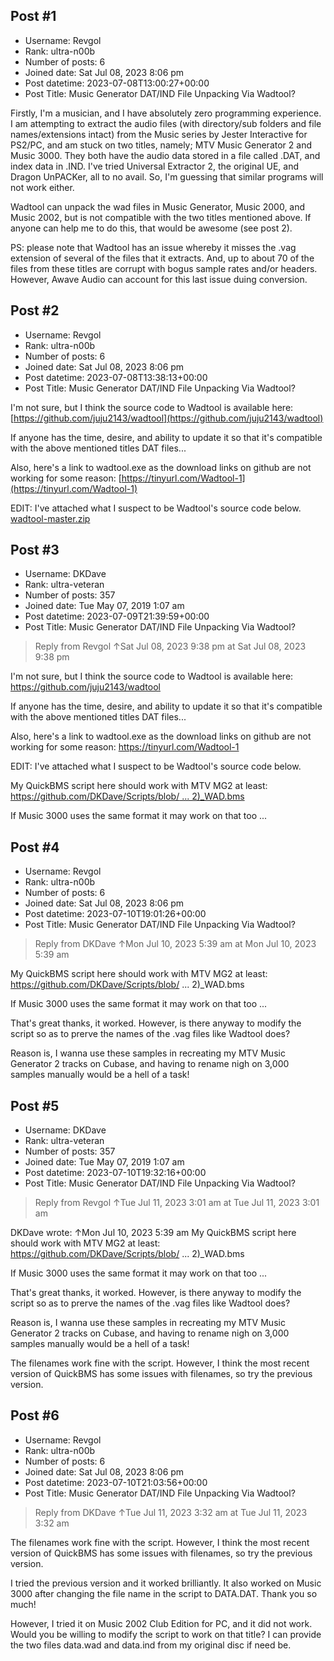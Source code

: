 ## Post #1
- Username: Revgol
- Rank: ultra-n00b
- Number of posts: 6
- Joined date: Sat Jul 08, 2023 8:06 pm
- Post datetime: 2023-07-08T13:00:27+00:00
- Post Title: Music Generator DAT/IND File Unpacking Via Wadtool?

Firstly, I'm a musician, and I have absolutely zero programming experience. I am attempting to extract the audio files (with directory/sub folders and file names/extensions intact) from the Music series by Jester Interactive for PS2/PC, and am stuck on two titles, namely; MTV Music Generator 2 and Music 3000. They both have the audio data stored in a file called .DAT, and index data in .IND. I've tried Universal Extractor 2, the original UE, and Dragon UnPACKer, all to no avail. So, I'm guessing that similar programs will not work either.

Wadtool can unpack the wad files in Music Generator, Music 2000, and Music 2002, but is not compatible with the two titles mentioned above. If anyone can help me to do this, that would be awesome (see post 2).


PS: please note that Wadtool has an issue whereby it misses the .vag extension of several of the files that it extracts. And, up to about 70 of the files from these titles are corrupt with bogus sample rates and/or headers. However, Awave Audio can account for this last issue duing conversion.
## Post #2
- Username: Revgol
- Rank: ultra-n00b
- Number of posts: 6
- Joined date: Sat Jul 08, 2023 8:06 pm
- Post datetime: 2023-07-08T13:38:13+00:00
- Post Title: Music Generator DAT/IND File Unpacking Via Wadtool?

I'm not sure, but I think the source code to Wadtool is available here: [https://github.com/juju2143/wadtool](https://github.com/juju2143/wadtool)

If anyone has the time, desire, and ability to update it so that it's compatible with the above mentioned titles DAT files...

Also, here's a link to wadtool.exe as the download links on github are not working for some reason: [https://tinyurl.com/Wadtool-1](https://tinyurl.com/Wadtool-1)


EDIT: I've attached what I suspect to be Wadtool's source code below.
[wadtool-master.zip](https://xentaxbackup.github.io/file/24035_wadtool-master.zip)
## Post #3
- Username: DKDave
- Rank: ultra-veteran
- Number of posts: 357
- Joined date: Tue May 07, 2019 1:07 am
- Post datetime: 2023-07-09T21:39:59+00:00
- Post Title: Music Generator DAT/IND File Unpacking Via Wadtool?

> Reply from Revgol ↑Sat Jul 08, 2023 9:38 pm at Sat Jul 08, 2023 9:38 pm
>
> 
I'm not sure, but I think the source code to Wadtool is available here: https://github.com/juju2143/wadtool

If anyone has the time, desire, and ability to update it so that it's compatible with the above mentioned titles DAT files...

Also, here's a link to wadtool.exe as the download links on github are not working for some reason: https://tinyurl.com/Wadtool-1


EDIT: I've attached what I suspect to be Wadtool's source code below.

My QuickBMS script here should work with MTV MG2 at least: [https://github.com/DKDave/Scripts/blob/ ... 2)_WAD.bms](https://github.com/DKDave/Scripts/blob/master/QuickBMS/PS2/MTV_Music_Generator_2_%28PS2%29_WAD.bms)

If Music 3000 uses the same format it may work on that too ...
## Post #4
- Username: Revgol
- Rank: ultra-n00b
- Number of posts: 6
- Joined date: Sat Jul 08, 2023 8:06 pm
- Post datetime: 2023-07-10T19:01:26+00:00
- Post Title: Music Generator DAT/IND File Unpacking Via Wadtool?

> Reply from DKDave ↑Mon Jul 10, 2023 5:39 am at Mon Jul 10, 2023 5:39 am
>
> 
My QuickBMS script here should work with MTV MG2 at least: https://github.com/DKDave/Scripts/blob/ ... 2)_WAD.bms

If Music 3000 uses the same format it may work on that too ...

That's great thanks, it worked. However, is there anyway to modify the script so as to prerve the names of the .vag files like Wadtool does?

Reason is, I wanna use these samples in recreating my MTV Music Generator 2 tracks on Cubase, and having to rename nigh on 3,000 samples manually would be a hell of a task!
## Post #5
- Username: DKDave
- Rank: ultra-veteran
- Number of posts: 357
- Joined date: Tue May 07, 2019 1:07 am
- Post datetime: 2023-07-10T19:32:16+00:00
- Post Title: Music Generator DAT/IND File Unpacking Via Wadtool?

> Reply from Revgol ↑Tue Jul 11, 2023 3:01 am at Tue Jul 11, 2023 3:01 am
>
> 
DKDave wrote: ↑Mon Jul 10, 2023 5:39 am
My QuickBMS script here should work with MTV MG2 at least: https://github.com/DKDave/Scripts/blob/ ... 2)_WAD.bms

If Music 3000 uses the same format it may work on that too ...


That's great thanks, it worked. However, is there anyway to modify the script so as to prerve the names of the .vag files like Wadtool does?

Reason is, I wanna use these samples in recreating my MTV Music Generator 2 tracks on Cubase, and having to rename nigh on 3,000 samples manually would be a hell of a task!

The filenames work fine with the script.  However, I think the most recent version of QuickBMS has some issues with filenames, so try the previous version.
## Post #6
- Username: Revgol
- Rank: ultra-n00b
- Number of posts: 6
- Joined date: Sat Jul 08, 2023 8:06 pm
- Post datetime: 2023-07-10T21:03:56+00:00
- Post Title: Music Generator DAT/IND File Unpacking Via Wadtool?

> Reply from DKDave ↑Tue Jul 11, 2023 3:32 am at Tue Jul 11, 2023 3:32 am
>
> 
The filenames work fine with the script.  However, I think the most recent version of QuickBMS has some issues with filenames, so try the previous version.

I tried the previous version and it worked brilliantly. It also worked on Music 3000 after changing the file name in the script to DATA.DAT. Thank you so much!

However, I tried it on Music 2002 Club Edition for PC, and it did not work. Would you be willing to modify the script to work on that title? I can provide the two files data.wad and data.ind from my original disc if need be.

